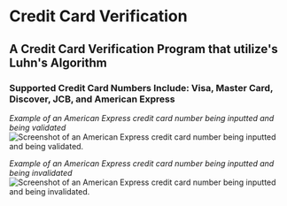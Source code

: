 # Credit Card Verification

## A Credit Card Verification Program that utilize's Luhn's Algorithm

### Supported Credit Card Numbers Include: Visa, Master Card, Discover, JCB, and American Express
















*Example of an American Express credit card number being inputted and being validated*
![Screenshot of an American Express credit card number being inputted and being validated.](https://github.com/spencerhite/CreditCardVerification/blob/main/Amex%20succ.png)

*Example of an American Express credit card number being inputted and being invalidated*
![Screenshot of an American Express credit card number being inputted and being invalidated.](https://github.com/spencerhite/CreditCardVerification/blob/main/amex%20inva.png)
